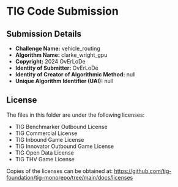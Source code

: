 # TIG Code Submission

## Submission Details

* **Challenge Name:** vehicle_routing
* **Algorithm Name:** clarke_wright_gpu
* **Copyright:** 2024 OvErLoDe
* **Identity of Submitter:** OvErLoDe
* **Identity of Creator of Algorithmic Method:** null
* **Unique Algorithm Identifier (UAI):** null

## License

The files in this folder are under the following licenses:
* TIG Benchmarker Outbound License
* TIG Commercial License
* TIG Inbound Game License
* TIG Innovator Outbound Game License
* TIG Open Data License
* TIG THV Game License

Copies of the licenses can be obtained at:
https://github.com/tig-foundation/tig-monorepo/tree/main/docs/licenses